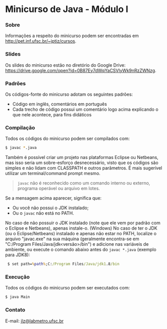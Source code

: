 # Minicurso de Java - Módulo I

### Sobre

Informações a respeito do minicurso podem ser encontradas em http://pet.inf.ufsc.br/~jptiz/cursos.

### Slides

Os slides do minicurso estão no diretório do Google Drive: https://drive.google.com/open?id=0B87Ey7dWqYaCSVlyWk9nRzZWNzg.

### Padrões

Os códigos-fonte do minicurso adotam os seguintes padrões:

 - Código em inglês, comentários em português
 - Cada trecho de código possui um comentário logo acima explicando o que nele acontece, para fins didáticos

### Compilação

Todos os códigos do minicurso podem ser compilados com:

```sh
$ javac *.java
```

Também é possível criar um projeto nas plataformas Eclipse ou Netbeans, mas isso seria um sobre-esforço desnecessário, visto que os códigos são simples e não lidam com CLASSPATH e outros parâmetros. É mais sugerível utilizar um terminal/command prompt mesmo.

> `javac` não é reconhecido como um comando interno ou externo, programa operável ou arquivo em lotes.

Se a mensagem acima aparecer, significa que:

 - Ou você não possui o JDK instalado;
 - Ou o `javac` não está no PATH.

 No caso de não possuir o JDK instalado (note que ele vem por padrão com o Eclipse e Netbeans), apenas instale-o.
 (Windows) No caso de ter o JDK (ou o Eclipse/Netbeans) instalado e apenas não estar no PATH, localize o arquivo "javac.exe" na sua máquina (geralmente encontra-se em "C:/Program Files/Java/jdk<versão>/bin") e adicione nas variáveis de ambiente, ou execute o comando abaixo antes do `javac *.java` (exemplo para JDK8):

```bat
 $ set path=%path%;C:/Program Files/Java/jdk1.8/bin
```

### Execução

Todos os códigos do minicurso podem ser executados com:

```sh
$ java Main
```

### Contato

E-mail: jlz@labmetro.ufsc.br
